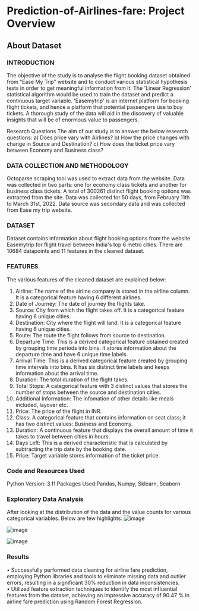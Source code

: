 # Prediction-of-Airlines-fare: Project Overview

## About Dataset
### INTRODUCTION
The objective of the study is to analyse the flight booking dataset obtained from “Ease My Trip” website and to conduct various statistical hypothesis tests in order to get meaningful information from it. The 'Linear Regression' statistical algorithm would be used to train the dataset and predict a continuous target variable. 'Easemytrip' is an internet platform for booking flight tickets, and hence a platform that potential passengers use to buy tickets. A thorough study of the data will aid in the discovery of valuable insights that will be of enormous value to passengers.

Research Questions
The aim of our study is to answer the below research questions:
a) Does price vary with Airlines?
b) How the price changes with change in Source and Destination?
c) How does the ticket price vary between Economy and Business class?

### DATA COLLECTION AND METHODOLOGY
Octoparse scraping tool was used to extract data from the website. Data was collected in two parts: one for economy class tickets and another for business class tickets. A total of 300261 distinct flight booking options was extracted from the site. Data was collected for 50 days, from February 11th to March 31st, 2022.
Data source was secondary data and was collected from Ease my trip website.

### DATASET
Dataset contains information about flight booking options from the website Easemytrip for flight travel between India's top 6 metro cities. There are 10684 datapoints and 11 features in the cleaned dataset.

### FEATURES
The various features of the cleaned dataset are explained below:
1) Airline: The name of the airline company is stored in the airline column. It is a categorical feature having 6 different airlines.
2) Date of Journey: The date of journey the flights take.
3) Source: City from which the flight takes off. It is a categorical feature having 6 unique cities.
4) Destination: City where the flight will land. It is a categorical feature having 6 unique cities.
5) Route: The route the flight follows from source to destination.
6) Departure Time: This is a derived categorical feature obtained created by grouping time periods into bins. It stores information about the departure time and have 6 unique time labels.
7) Arrival Time: This is a derived categorical feature created by grouping time intervals into bins. It has six distinct time labels and keeps information about the arrival time.
8) Duration: The total duration of the flight takes.
9) Total Stops: A categorical feature with 3 distinct values that stores the number of stops between the source and destination cities.
10) Additional Information: The infomation of other details like meals included, layover etc.
11) Price: The price of the flight in INR.
12) Class: A categorical feature that contains information on seat class; it has two distinct values: Business and Economy.
13) Duration: A continuous feature that displays the overall amount of time it takes to travel between cities in hours.
14) Days Left: This is a derived characteristic that is calculated by subtracting the trip date by the booking date.
15) Price: Target variable stores information of the ticket price.

### Code and Resources Used
Python Version: 3.11 Packages Used:Pandas, Numpy, Sklearn, Seaborn

### Exploratory Data Analysis
After looking at the distribution of the data and the value counts for various categorical variables. Below are few highlights:
![image](https://github.com/SumanVSarawad/Prediction-of-Airlines-fare/assets/118813644/cbf8540c-2481-49dc-b039-69061321943f)

![image](https://github.com/SumanVSarawad/Prediction-of-Airlines-fare/assets/118813644/d6797381-e07c-4793-8ecd-0b965ef01651)

![image](https://github.com/SumanVSarawad/Prediction-of-Airlines-fare/assets/118813644/a4bef0bd-8bca-48b2-8279-1f27ee50f8ef)

### Results
• Successfully performed data cleaning for airline fare prediction, employing Python libraries and tools to eliminate missing data and outlier errors, resulting in a significant 30% reduction in data inconsistencies.<br>
• Utilized feature extraction techniques to identify the most influential features from the dataset, achieving an impressive accuracy of 90.47 % in airline fare prediction using Random Forest Regression.

